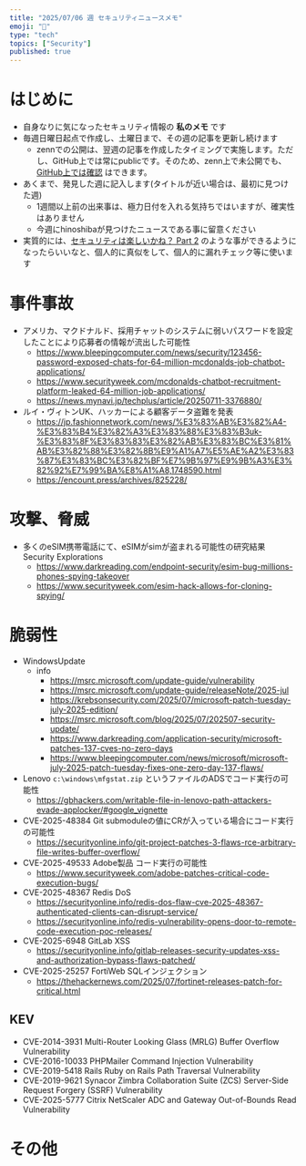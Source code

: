 ```yaml
---
title: "2025/07/06 週 セキュリティニュースメモ"
emoji: "🔖"
type: "tech"
topics: ["Security"]
published: true
---
```


# はじめに
* 自身なりに気になったセキュリティ情報の **私のメモ** です
* 毎週日曜日起点で作成し、土曜日まで、その週の記事を更新し続けます
    * zennでの公開は、翌週の記事を作成したタイミングで実施します。ただし、GitHub上では常にpublicです。そのため、zenn上で未公開でも、[GitHub上では確認](https://github.com/hinoshiba/zenn.dev/tree/main/articles) はできます。
* あくまで、発見した週に記入します(タイトルが近い場合は、最初に見つけた週)
    * 1週間以上前の出来事は、極力日付を入れる気持ちではいますが、確実性はありません
    * 今週にhinoshibaが見つけたニュースである事に留意ください
* 実質的には、[セキュリティは楽しいかね？ Part 2](https://negi.hatenablog.com/) のような事ができるようになったらいいなと、個人的に真似をして、個人的に漏れチェック等に使います

# 事件事故

* アメリカ、マクドナルド、採用チャットのシステムに弱いパスワードを設定したことにより応募者の情報が流出した可能性
    * https://www.bleepingcomputer.com/news/security/123456-password-exposed-chats-for-64-million-mcdonalds-job-chatbot-applications/
    * https://www.securityweek.com/mcdonalds-chatbot-recruitment-platform-leaked-64-million-job-applications/
    * https://news.mynavi.jp/techplus/article/20250711-3376880/
* ルイ・ヴィトンUK、ハッカーによる顧客データ盗難を発表
    * https://jp.fashionnetwork.com/news/%E3%83%AB%E3%82%A4-%E3%83%B4%E3%82%A3%E3%83%88%E3%83%B3uk-%E3%83%8F%E3%83%83%E3%82%AB%E3%83%BC%E3%81%AB%E3%82%88%E3%82%8B%E9%A1%A7%E5%AE%A2%E3%83%87%E3%83%BC%E3%82%BF%E7%9B%97%E9%9B%A3%E3%82%92%E7%99%BA%E8%A1%A8,1748590.html
    * https://encount.press/archives/825228/

# 攻撃、脅威

* 多くのeSIM携帯電話にて、eSIMがsimが盗まれる可能性の研究結果 Security Explorations
    * https://www.darkreading.com/endpoint-security/esim-bug-millions-phones-spying-takeover
    * https://www.securityweek.com/esim-hack-allows-for-cloning-spying/



# 脆弱性

* WindowsUpdate
    * info
        * https://msrc.microsoft.com/update-guide/vulnerability
        * https://msrc.microsoft.com/update-guide/releaseNote/2025-jul
        * https://krebsonsecurity.com/2025/07/microsoft-patch-tuesday-july-2025-edition/
        * https://msrc.microsoft.com/blog/2025/07/202507-security-update/
        * https://www.darkreading.com/application-security/microsoft-patches-137-cves-no-zero-days
        * https://www.bleepingcomputer.com/news/microsoft/microsoft-july-2025-patch-tuesday-fixes-one-zero-day-137-flaws/
* Lenovo `c:\windows\mfgstat.zip` というファイルのADSでコード実行の可能性
    * https://gbhackers.com/writable-file-in-lenovo-path-attackers-evade-applocker/#google_vignette
* CVE-2025-48384 Git submoduleの値にCRが入っている場合にコード実行の可能性
    * https://securityonline.info/git-project-patches-3-flaws-rce-arbitrary-file-writes-buffer-overflow/
* CVE-2025-49533 Adobe製品 コード実行の可能性
    * https://www.securityweek.com/adobe-patches-critical-code-execution-bugs/
* CVE-2025-48367 Redis DoS
    * https://securityonline.info/redis-dos-flaw-cve-2025-48367-authenticated-clients-can-disrupt-service/
    * https://securityonline.info/redis-vulnerability-opens-door-to-remote-code-execution-poc-releases/
* CVE-2025-6948 GitLab XSS
    * https://securityonline.info/gitlab-releases-security-updates-xss-and-authorization-bypass-flaws-patched/
* CVE-2025-25257 FortiWeb SQLインジェクション
    * https://thehackernews.com/2025/07/fortinet-releases-patch-for-critical.html

## KEV
* CVE-2014-3931 Multi-Router Looking Glass (MRLG) Buffer Overflow Vulnerability
* CVE-2016-10033 PHPMailer Command Injection Vulnerability
* CVE-2019-5418 Rails Ruby on Rails Path Traversal Vulnerability
* CVE-2019-9621 Synacor Zimbra Collaboration Suite (ZCS) Server-Side Request Forgery (SSRF) Vulnerability
* CVE-2025-5777 Citrix NetScaler ADC and Gateway Out-of-Bounds Read Vulnerability

# その他

